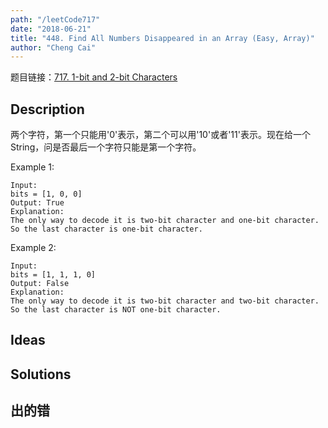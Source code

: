 ```yaml
---
path: "/leetCode717"
date: "2018-06-21"
title: "448. Find All Numbers Disappeared in an Array (Easy, Array)"
author: "Cheng Cai"
---
```


题目链接：[717. 1-bit and 2-bit Characters](https://leetcode.com/problems/1-bit-and-2-bit-characters/description/)

## Description
两个字符，第一个只能用'0'表示，第二个可以用'10'或者'11'表示。现在给一个String，问是否最后一个字符只能是第一个字符。

Example 1:
```
Input: 
bits = [1, 0, 0]
Output: True
Explanation: 
The only way to decode it is two-bit character and one-bit character. So the last character is one-bit character.
```
Example 2:
```
Input: 
bits = [1, 1, 1, 0]
Output: False
Explanation: 
The only way to decode it is two-bit character and two-bit character. So the last character is NOT one-bit character.
```

## Ideas


## Solutions


## 出的错

